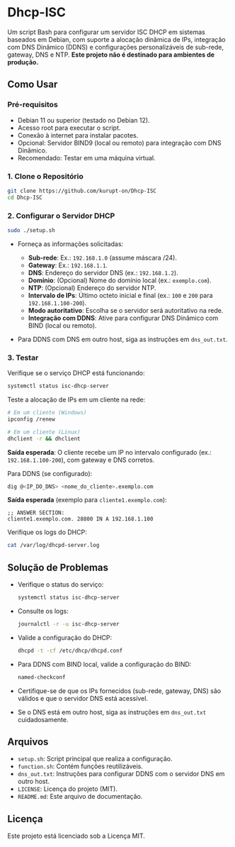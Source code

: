 # Dhcp-ISC

Um script Bash para configurar um servidor ISC DHCP em sistemas baseados em Debian, com suporte a alocação dinâmica de IPs, integração com DNS Dinâmico (DDNS) e configurações personalizáveis de sub-rede, gateway, DNS e NTP. **Este projeto não é destinado para ambientes de produção.**

## Como Usar

### Pré-requisitos

- Debian 11 ou superior (testado no Debian 12).
- Acesso root para executar o script.
- Conexão à internet para instalar pacotes.
- Opcional: Servidor BIND9 (local ou remoto) para integração com DNS Dinâmico.
- Recomendado: Testar em uma máquina virtual.

### 1. Clone o Repositório

```bash
git clone https://github.com/kurupt-on/Dhcp-ISC
cd Dhcp-ISC
```

### 2. Configurar o Servidor DHCP

```bash
sudo ./setup.sh
```

- Forneça as informações solicitadas:
  - **Sub-rede**: Ex.: `192.168.1.0` (assume máscara /24).
  - **Gateway**: Ex.: `192.168.1.1`.
  - **DNS**: Endereço do servidor DNS (ex.: `192.168.1.2`).
  - **Domínio**: (Opcional) Nome do domínio local (ex.: `exemplo.com`).
  - **NTP**: (Opcional) Endereço do servidor NTP.
  - **Intervalo de IPs**: Último octeto inicial e final (ex.: `100` e `200` para `192.168.1.100-200`).
  - **Modo autoritativo**: Escolha se o servidor será autoritativo na rede.
  - **Integração com DDNS**: Ative para configurar DNS Dinâmico com BIND (local ou remoto).

- Para DDNS com DNS em outro host, siga as instruções em `dns_out.txt`.

### 3. Testar

Verifique se o serviço DHCP está funcionando:

```bash
systemctl status isc-dhcp-server
```

Teste a alocação de IPs em um cliente na rede:

```bash
# Em um cliente (Windows)
ipconfig /renew

# Em um cliente (Linux)
dhclient -r && dhclient
```

**Saída esperada**: O cliente recebe um IP no intervalo configurado (ex.: `192.168.1.100-200`), com gateway e DNS corretos.

Para DDNS (se configurado):

```bash
dig @<IP_DO_DNS> <nome_do_cliente>.exemplo.com
```

**Saída esperada** (exemplo para `cliente1.exemplo.com`):

```
;; ANSWER SECTION:
cliente1.exemplo.com. 28800 IN A 192.168.1.100
```

Verifique os logs do DHCP:

```bash
cat /var/log/dhcpd-server.log
```

## Solução de Problemas

- Verifique o status do serviço:

  ```bash
  systemctl status isc-dhcp-server
  ```

- Consulte os logs:

  ```bash
  journalctl -r -u isc-dhcp-server
  ```

- Valide a configuração do DHCP:

  ```bash
  dhcpd -t -cf /etc/dhcp/dhcpd.conf
  ```

- Para DDNS com BIND local, valide a configuração do BIND:

  ```bash
  named-checkconf
  ```

- Certifique-se de que os IPs fornecidos (sub-rede, gateway, DNS) são válidos e que o servidor DNS está acessível.

- Se o DNS está em outro host, siga as instruções em `dns_out.txt` cuidadosamente.

## Arquivos

- `setup.sh`: Script principal que realiza a configuração.
- `function.sh`: Contém funções reutilizáveis.
- `dns_out.txt`: Instruções para configurar DDNS com o servidor DNS em outro host.
- `LICENSE`: Licença do projeto (MIT).
- `README.md`: Este arquivo de documentação.

## Licença

Este projeto está licenciado sob a Licença MIT.
